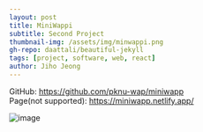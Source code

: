 ```yaml
---
layout: post
title: MiniWappi
subtitle: Second Project
thumbnail-img: /assets/img/minwappi.png
gh-repo: daattali/beautiful-jekyll
tags: [project, software, web, react]
author: Jiho Jeong
---
```


GitHub: https://github.com/pknu-wap/miniwapp  
Page(not supported): https://miniwapp.netlify.app/

![image](https://github.com/user-attachments/assets/77aa05cb-3027-4d3b-9a64-53b16dcdf517)
